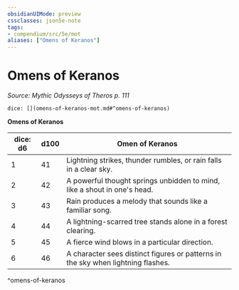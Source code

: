 ```yaml
---
obsidianUIMode: preview
cssclasses: json5e-note
tags:
- compendium/src/5e/mot
aliases: ["Omens of Keranos"]
---
```

# Omens of Keranos
*Source: Mythic Odysseys of Theros p. 111* 

`dice: [](omens-of-keranos-mot.md#^omens-of-keranos)`

**Omens of Keranos**

| dice: d6 | d100 | Omen of Keranos |
|----------|------|-----------------|
| 1 | 41 | Lightning strikes, thunder rumbles, or rain falls in a clear sky. |
| 2 | 42 | A powerful thought springs unbidden to mind, like a shout in one's head. |
| 3 | 43 | Rain produces a melody that sounds like a familiar song. |
| 4 | 44 | A lightning-scarred tree stands alone in a forest clearing. |
| 5 | 45 | A fierce wind blows in a particular direction. |
| 6 | 46 | A character sees distinct figures or patterns in the sky when lightning flashes. |
^omens-of-keranos
